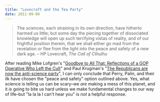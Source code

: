 ```yaml
---
title: "Lovecraft and the Tea Party"
date: 2011-09-09
---
```

<blockquote>The sciences, each straining in its own direction, have hitherto harmed us little; but some day the piecing together of dissociated knowledge will open up such terrifying vistas of reality, and of our frightful position therein, that we shall either go mad from the revelation or flee from the light into the peace and safety of a new dark age.
&ndash; HP Lovecraft, <em>The Call of Cthulhu</em></blockquote>
After reading Mike Lofgren's "<a href="http://www.truth-out.org/goodbye-all-reflections-gop-operative-who-left-cult/1314907779">Goodbye to All That: Reflections of a GOP Operative Who Left the Cult</a>" and Paul Krugman's "<a href="http://www.guardian.co.uk/commentisfree/2011/sep/04/evolution-climate-republicans-president">The Republicans are now the anti-science party</a>", I can only conclude that Perry, Palin, and their ilk have chosen the "peace and safety" option outlined above. Yes, what science is telling us can be scary–we <em>are</em> making a mess of this planet, and it <em>is</em> going to bite us hard unless we make fundamental changes to our way of life–but "la la la I can't hear you" is <em>not</em> a helpful response.
